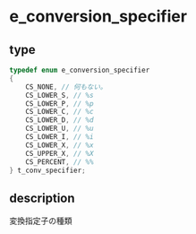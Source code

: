 # e_conversion_specifier

## type

```c
typedef enum e_conversion_specifier
{
	CS_NONE, // 何もない。
	CS_LOWER_S, // %s
	CS_LOWER_P, // %p
	CS_LOWER_C, // %c
	CS_LOWER_D, // %d
	CS_LOWER_U, // %u
	CS_LOWER_I, // %i
	CS_LOWER_X, // %x
	CS_UPPER_X, // %X
	CS_PERCENT, // %%
} t_conv_specifier;
```

## description

変換指定子の種類
